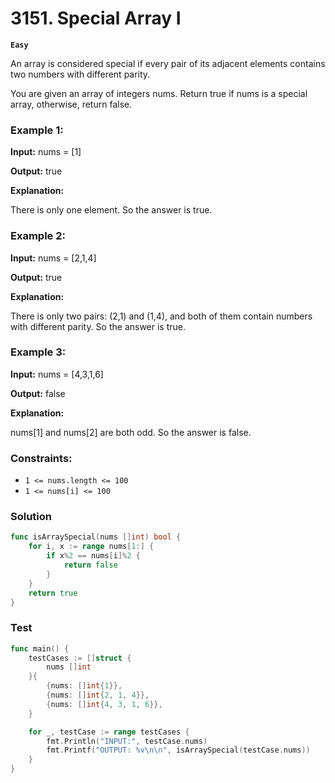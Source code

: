 # 3151. Special Array I

**`Easy`**

An array is considered special if every pair of its adjacent elements contains two numbers with different parity.

You are given an array of integers nums. Return true if nums is a special array, otherwise, return false.

### Example 1:

**Input:** nums = [1]

**Output:** true

**Explanation:**

There is only one element. So the answer is true.

### Example 2:

**Input:** nums = [2,1,4]

**Output:** true

**Explanation:**

There is only two pairs: (2,1) and (1,4), and both of them contain numbers with different parity. So the answer is true.

### Example 3:

**Input:** nums = [4,3,1,6]

**Output:** false

**Explanation:**

nums[1] and nums[2] are both odd. So the answer is false.

### Constraints:

- `1 <= nums.length <= 100`
- `1 <= nums[i] <= 100`

### Solution

```go
func isArraySpecial(nums []int) bool {
	for i, x := range nums[1:] {
		if x%2 == nums[i]%2 {
			return false
		}
	}
	return true
}
```

### Test

```go
func main() {
	testCases := []struct {
		nums []int
	}{
		{nums: []int{1}},
		{nums: []int{2, 1, 4}},
		{nums: []int{4, 3, 1, 6}},
	}

	for _, testCase := range testCases {
		fmt.Println("INPUT:", testCase.nums)
		fmt.Printf("OUTPUT: %v\n\n", isArraySpecial(testCase.nums))
	}
}
```